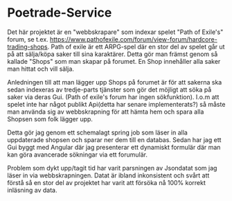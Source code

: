 # Poetrade-Service
Det här projektet är en "webbskrapare" som indexar spelet "Path of Exile's" forum, se t.ex. https://www.pathofexile.com/forum/view-forum/hardcore-trading-shops. 
Path of exile är ett ARPG-spel där en stor del av spelet går ut på att sälja/köpa saker till sina karaktärer. Detta gör man främst genom så kallade
"Shops" som man skapar på forumet. En Shop innehåller alla saker man hittat och vill sälja.

Anledningen till att man lägger upp Shops på forumet är för att sakerna ska sedan indexeras av tredje-parts tjänster som gör det möjligt att söka på saker via deras Gui.
(Path of exile's forum har ingen sökfunktion).
I.o.m att spelet inte har något publikt Api(detta har senare implementerats?) så måste man använda sig av webbskrapning för att hämta hem och spara alla Shopsen som folk lägger upp.

Detta gör jag genom ett schemalagt spring job som läser in alla uppdaterade shopsen och sparar ner dem till en databas.
Sedan har jag ett Gui byggt med Angular där jag presenterar ett dynamiskt formulär där man kan göra avancerade sökningar via ett forumulär.

Problem som dykt upp/tagit tid har varit parsningen av Jsondatat som jag läser in via webbskrapningen. Datat är ibland inkonsistent och svårt att förstå så en stor del av projektet har varit att försöka nå 100% korrekt inläsning av data.
